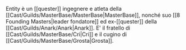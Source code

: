 Entity è un [[quester]] ingegnere e atleta della [[Cast/Guilds/MasterBase/MasterBase|MasterBase]], nonché suo [[8 Founding Masters|leader fondatore]] ed ex-[[quester]] della [[Cast/Guilds/Anark/Anark|Anark]]. E' il fratello di [[Cast/Guilds/MasterBase/Cri|Cri]] e il cugino di [[Cast/Guilds/MasterBase/Grosta|Grosta]].
